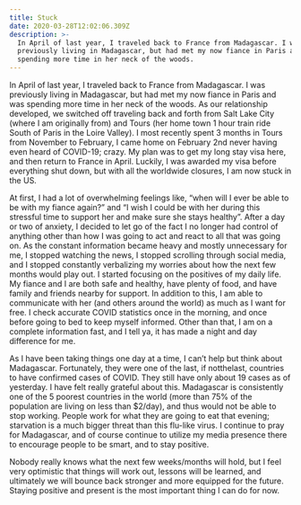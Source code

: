 ```yaml
---
title: Stuck
date: 2020-03-28T12:02:06.309Z
description: >-
  In April of last year, I traveled back to France from Madagascar. I was
  previously living in Madagascar, but had met my now fiance in Paris and was
  spending more time in her neck of the woods.
---
```

In April of last year, I traveled back to France from Madagascar. I was previously living in Madagascar, but had met my now fiance in Paris and was spending more time in her neck of the woods. As our relationship developed, we switched off traveling back and forth from Salt Lake City (where I am originally from) and Tours (her home town 1 hour train ride South of Paris in the Loire Valley). I most recently spent 3 months in Tours from November to February, I came home on February 2nd never having even heard of COVID-19; crazy. My plan was to get my long stay visa here, and then return to France in April. Luckily, I was awarded my visa before everything shut down, but with all the worldwide closures, I am now stuck in the US.



At first, I had a lot of overwhelming feelings like, “when will I ever be able to be with my fiance again?” and “I wish I could be with her during this stressful time to support her and make sure she stays healthy”. After a day or two of anxiety, I decided to let go of the fact I no longer had control of anything other than how I was going to act and react to all that was going on. As the constant information became heavy and mostly unnecessary for me, I stopped watching the news, I stopped scrolling through social media, and I stopped constantly verbalizing my worries about how the next few months would play out. I started focusing on the positives of my daily life. My fiance and I are both safe and healthy, have plenty of food, and have family and friends nearby for support. In addition to this, I am able to communicate with her (and others around the world) as much as I want for free. I check accurate COVID statistics once in the morning, and once before going to bed to keep myself informed. Other than that, I am on a complete information fast, and I tell ya, it has made a night and day difference for me.



As I have been taking things one day at a time, I can’t help but think about Madagascar. Fortunately, they were one of the last, if notthelast, countries to have confirmed cases of COVID. They still have only about 19 cases as of yesterday. I have felt really grateful about this. Madagascar is consistently one of the 5 poorest countries in the world (more than 75% of the population are living on less than $2/day), and thus would not be able to stop working. People work for what they are going to eat that evening; starvation is a much bigger threat than this flu-like virus. I continue to pray for Madagascar, and of course continue to utilize my media presence there to encourage people to be smart, and to stay positive.



Nobody really knows what the next few weeks/months will hold, but I feel very optimistic that things will work out, lessons will be learned, and ultimately we will bounce back stronger and more equipped for the future. Staying positive and present is the most important thing I can do for now.
